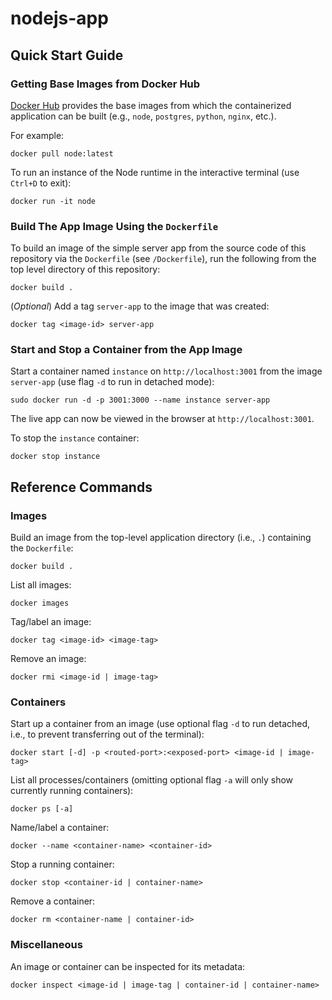 # nodejs-app

## Quick Start Guide

### Getting Base Images from Docker Hub

[Docker Hub](https://hub.docker.com) provides the base images from which the containerized application can be built (e.g., `node`, `postgres`, `python`, `nginx`, etc.).

For example:
```
docker pull node:latest
```

To run an instance of the Node runtime in the interactive terminal (use `Ctrl+D` to exit):
```
docker run -it node
```
### Build The App Image Using the `Dockerfile`

To build an image of the simple server app from the source code of this repository via the `Dockerfile` (see `/Dockerfile`), run the following from the top level directory of this repository:
```
docker build .
```
(*Optional*) Add a tag `server-app` to the image that was created:
```
docker tag <image-id> server-app
```
### Start and Stop a Container from the App Image

Start a container named `instance` on `http://localhost:3001` from the image `server-app` (use flag `-d` to run in detached mode):
```
sudo docker run -d -p 3001:3000 --name instance server-app
```
The live app can now be viewed in the browser at `http://localhost:3001`.

To stop the `instance` container:
```
docker stop instance
```

## Reference Commands

### Images

Build an image from the top-level application directory (i.e., `.`) containing the `Dockerfile`:
```
docker build .
```
List all images:
```
docker images
```
Tag/label an image:
```
docker tag <image-id> <image-tag>
```
Remove an image:
```
docker rmi <image-id | image-tag>
```

### Containers

Start up a container from an image (use optional flag `-d` to run detached, i.e., to prevent transferring out of the terminal):
```
docker start [-d] -p <routed-port>:<exposed-port> <image-id | image-tag>
```
List all processes/containers (omitting optional flag `-a` will only show currently running containers):
```
docker ps [-a]
```
Name/label a container:
```
docker --name <container-name> <container-id>
```
Stop a running container:
```
docker stop <container-id | container-name>
```
Remove a container:
```
docker rm <container-name | container-id>
```

### Miscellaneous

An image or container can be inspected for its metadata:
```
docker inspect <image-id | image-tag | container-id | container-name>
```
